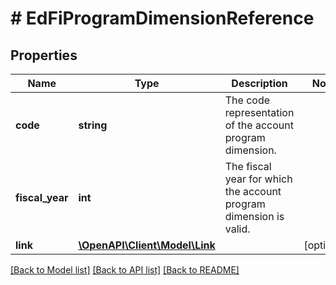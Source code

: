 # # EdFiProgramDimensionReference

## Properties

Name | Type | Description | Notes
------------ | ------------- | ------------- | -------------
**code** | **string** | The code representation of the account program dimension. |
**fiscal_year** | **int** | The fiscal year for which the account program dimension is valid. |
**link** | [**\OpenAPI\Client\Model\Link**](Link.md) |  | [optional]

[[Back to Model list]](../../README.md#models) [[Back to API list]](../../README.md#endpoints) [[Back to README]](../../README.md)
